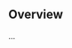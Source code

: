 <!-- Note: Please must use one of our issue templates to file an issue! 🛑 -->
<!-- 👉 https://github.com/vvelc/condo-odoo-api-client/issues/new/choose 👈 -->
<!-- **Issues that should have been filed with a template will be closed without action, and we will ask you to use a template.** -->

<!-- This blank issue template is only for issues that don't fit any of the templates. -->

## Overview

...
